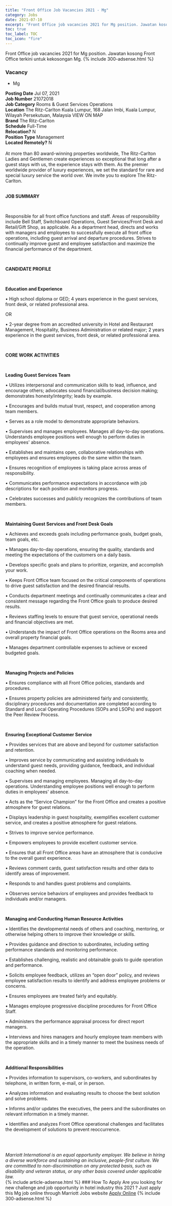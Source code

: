 ```yaml
---
title: "Front Office Job Vacancies 2021 - Mg" 
category: Jobs 
date: 2021-07-10 
excerpt: "Front Office job vacancies 2021 for Mg position. Jawatan kosong Front Office terkini untuk kekosongan Mg." 
toc: true 
toc_label: TOC 
toc_icon: "fire" 
--- 
```


Front Office job vacancies 2021 for Mg position. Jawatan kosong Front Office terkini untuk kekosongan Mg. 
{% include 300-adsense.html %} 
### Vacancy 
- Mg 
<div><div><b>Posting Date</b> Jul 07, 2021<br><b>Job Number</b> 21072018<br><b>Job Category</b> Rooms &amp; Guest Services Operations<br><b>Location</b> The Ritz-Carlton Kuala Lumpur, 168 Jalan Imbi, Kuala Lumpur, Wilayah Persekutuan, Malaysia VIEW ON MAP<br><b>Brand</b> The Ritz-Carlton<br><b>Schedule</b> Full-Time<br><b>Relocation?</b> N<br><b>Position Type</b> Management<br><b>Located Remotely?</b> N<br><br><div>    At more than 80 award-winning properties worldwide, The Ritz-Carlton Ladies and Gentlemen create experiences so exceptional that long after a guest stays with us, the experience stays with them. As the premier worldwide provider of luxury experiences, we set the standard for rare and special luxury service the world over. We invite you to explore The Ritz-Carlton.    </div><br></div><div> <p><strong>JOB SUMMARY</strong></p> <p>&#160;</p> <p>Responsible for all front office functions and staff. Areas of responsibility include Bell Staff, Switchboard Operations, Guest Services/Front Desk and Retail/Gift Shop, as applicable. As a department head, directs and works with managers and employees to successfully execute all front office operations, including guest arrival and departure procedures. Strives to continually improve guest and employee satisfaction and maximize the financial performance of the department.</p> <p>&#160;</p> <p><strong>CANDIDATE PROFILE </strong></p> <p>&#160;</p> <p><strong>Education and Experience</strong></p> <p>&#8226; High school diploma or GED; 4 years experience in the guest services, front desk, or related professional area.</p> <p>OR</p> <p>&#8226; 2-year degree from an accredited university in Hotel and Restaurant Management, Hospitality, Business Administration or related major; 2 years experience in the guest services, front desk, or related professional area.</p> <p>&#160;</p> <p><strong>CORE WORK ACTIVITIES</strong></p> <p>&#160;</p> <p><strong>Leading Guest Services Team</strong></p> <p>&#8226; Utilizes interpersonal and communication skills to lead, influence, and encourage others; advocates sound financial/business decision making; demonstrates honesty/integrity; leads by example.</p> <p>&#8226; Encourages and builds mutual trust, respect, and cooperation among team members.</p> <p>&#8226; Serves as a role model to demonstrate appropriate behaviors.</p> <p>&#8226; Supervises and manages employees. Manages all day-to-day operations. Understands employee positions well enough to perform duties in employees' absence.</p> <p>&#8226; Establishes and maintains open, collaborative relationships with employees and ensures employees do the same within the team.</p> <p>&#8226; Ensures recognition of employees is taking place across areas of responsibility.</p> <p>&#8226; Communicates performance expectations in accordance with job descriptions for each position and monitors progress.</p> <p>&#8226; Celebrates successes and publicly recognizes the contributions of team members.</p> <p>&#160;</p> <p><strong>Maintaining Guest Services and Front Desk Goals</strong></p> <p>&#8226; Achieves and exceeds goals including performance goals, budget goals, team goals, etc.</p> <p>&#8226; Manages day-to-day operations, ensuring the quality, standards and meeting the expectations of the customers on a daily basis.</p> <p>&#8226; Develops specific goals and plans to prioritize, organize, and accomplish your work.</p> <p>&#8226; Keeps Front Office team focused on the critical components of operations to drive guest satisfaction and the desired financial results.</p> <p>&#8226; Conducts department meetings and continually communicates a clear and consistent message regarding the Front Office goals to produce desired results.</p> <p>&#8226; Reviews staffing levels to ensure that guest service, operational needs and financial objectives are met.</p> <p>&#8226; Understands the impact of Front Office operations on the Rooms area and overall property financial goals.</p> <p>&#8226; Manages department controllable expenses to achieve or exceed budgeted goals.</p> <p>&#160;</p> <p><strong>Managing Projects and Policies</strong></p> <p>&#8226; Ensures compliance with all Front Office policies, standards and procedures.</p> <p>&#8226; Ensures property policies are administered fairly and consistently, disciplinary procedures and documentation are completed according to Standard and Local Operating Procedures (SOPs and LSOPs) and support the Peer Review Process.</p> <p>&#160;</p> <p><strong>Ensuring Exceptional Customer Service </strong></p> <p>&#8226; Provides services that are above and beyond for customer satisfaction and retention.</p> <p>&#8226; Improves service by communicating and assisting individuals to understand guest needs, providing guidance, feedback, and individual coaching when needed.</p> <p>&#8226; Supervises and managing employees. Managing all day-to-day operations. Understanding employee positions well enough to perform duties in employees' absence.</p> <p>&#8226; Acts as the &#8220;Service Champion&#8221; for the Front Office and creates a positive atmosphere for guest relations.</p> <p>&#8226; Displays leadership in guest hospitality, exemplifies excellent customer service, and creates a positive atmosphere for guest relations.</p> <p>&#8226; Strives to improve service performance.</p> <p>&#8226; Empowers employees to provide excellent customer service.</p> <p>&#8226; Ensures that all Front Office areas have an atmosphere that is conducive to the overall guest experience.</p> <p>&#8226; Reviews comment cards, guest satisfaction results and other data to identify areas of improvement.</p> <p>&#8226; Responds to and handles guest problems and complaints.</p> <p>&#8226; Observes service behaviors of employees and provides feedback to individuals and/or managers.</p> <p>&#160;</p> <p><strong>Managing and Conducting Human Resource Activities</strong></p> <p>&#8226; Identifies the developmental needs of others and coaching, mentoring, or otherwise helping others to improve their knowledge or skills.</p> <p>&#8226; Provides guidance and direction to subordinates, including setting performance standards and monitoring performance.</p> <p>&#8226; Establishes challenging, realistic and obtainable goals to guide operation and performance.</p> <p>&#8226; Solicits employee feedback, utilizes an &#8220;open door&#8221; policy, and reviews employee satisfaction results to identify and address employee problems or concerns.</p> <p>&#8226; Ensures employees are treated fairly and equitably.</p> <p>&#8226; Manages employee progressive discipline procedures for Front Office Staff.</p> <p>&#8226; Administers the performance appraisal process for direct report managers.</p> <p>&#8226; Interviews and hires managers and hourly employee team members with the appropriate skills and in a timely manner to meet the business needs of the operation.</p> <p>&#160;</p> <p><strong>Additional Responsibilities </strong></p> <p>&#8226; Provides information to supervisors, co-workers, and subordinates by telephone, in written form, e-mail, or in person.</p> <p>&#8226; Analyzes information and evaluating results to choose the best solution and solve problems.</p> <p>&#8226; Informs and/or updates the executives, the peers and the subordinates on relevant information in a timely manner.</p> <p>&#8226; Identifies and analyzes Front Office operational challenges and facilitates the development of solutions to prevent reoccurrence.</p> <p>&#160;</p> </div> <div> &#160;</div> <em>Marriott International is an equal opportunity employer.&#160;We believe in hiring a diverse workforce and sustaining an inclusive, people-first culture.&#160;We are committed to non-discrimination on&#160;any&#160;protected&#160;basis, such as disability and veteran status, or any other basis covered under applicable law.</em><br></div> 
{% include article-adsense.html %} 
### How To Apply 
Are you looking for new challenge and job opportunity in hotel industry this 2021 ?
Just apply this Mg job online through Marriott Jobs website 
<a href="https://jobs.marriott.com/marriott/jobs/21072018?lang=en-us" class="btn btn--info" target="_blank" rel="nofollow noopenner">Apply Online</a> 
{% include 300-adsense.html %} 